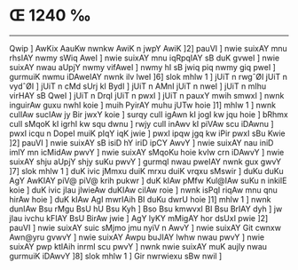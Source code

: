 # Œ 1240 ‰
---
Qwip ] AwKix AauKw nwnkw AwiK n jwpY AwiK ]2] pauVI ] nwie
suixAY mnu rhsIAY nwmy sWiq AweI ] nwie suixAY mnu iqRpqIAY sB duK
gvweI ] nwie suixAY nwau aUpjY nwmy vifAweI ] nwmy hI sB jwiq piq
nwmy giq pweI ] gurmuiK nwmu iDAweIAY nwnk ilv lweI ]6] slok mhlw
1 ] jUiT n rwgˆØI jUiT n vydˆØI ] jUiT n cMd sUrj kI BydI ] jUiT n AMnI
jUiT n nweI ] jUiT n mIhu virHAY sB QweI ] jUiT n DrqI jUiT n pwxI ]
jUiT n pauxY mwih smwxI ] nwnk inguirAw guxu nwhI koie ] muih PyirAY
muhu jUTw hoie ]1] mhlw 1 ] nwnk culIAw sucIAw jy Bir jwxY koie ]
surqy culI igAwn kI jogI kw jqu hoie ] bRhmx culI sMqoK kI igrhI kw
squ dwnu ] rwjy culI inAwv kI piVAw scu iDAwnu ] pwxI icqu n DopeI
muiK pIqY iqK jwie ] pwxI ipqw jgq kw iPir pwxI sBu Kwie ]2] pauVI
] nwie suixAY sB isiD hY iriD ipCY AwvY ] nwie suixAY nau iniD imlY mn
icMidAw pwvY ] nwie suixAY sMqoKu hoie kvlw crn iDAwvY ] nwie suixAY
shju aUpjY shjy suKu pwvY ] gurmqI nwau pweIAY nwnk gux gwvY ]7] slok
mhlw 1 ] duK ivic jMmxu duiK mrxu duiK vrqxu sMswir ] duKu duKu AgY
AwKIAY piV@ piV@ krih pukwr ] duK kIAw pMfw Kul@IAw suKu n inkilE koie
] duK ivic jIau jlwieAw duKIAw cilAw roie ] nwnk isPqI riqAw mnu
qnu hirAw hoie ] duK kIAw AgI mwrIAih BI duKu dwrU hoie ]1] mhlw 1
] nwnk dunIAw Bsu rMgu BsU hU Bsu Kyh ] Bso Bsu kmwvxI BI Bsu BrIAY
dyh ] jw jIau ivchu kFIAY BsU BirAw jwie ] AgY lyKY mMigAY hor dsUxI
pwie ]2] pauVI ] nwie suixAY suic sMjmo jmu nyiV n AwvY ] nwie suixAY
Git cwnxw Awn@yru gvwvY ] nwie suixAY Awpu buJIAY lwhw nwau pwvY ] nwie
suixAY pwp ktIAih inrml scu pwvY ] nwnk nwie suixAY muK aujly nwau
gurmuiK iDAwvY ]8] slok mhlw 1 ] Gir nwrwiexu sBw nwil ]
####
